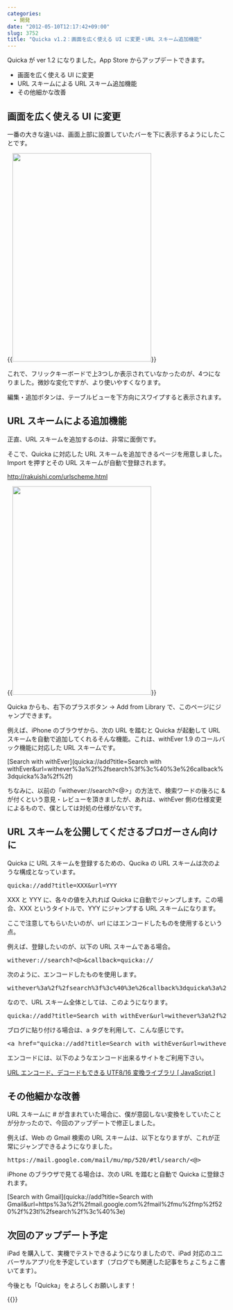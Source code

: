 ```yaml
---
categories:
  - 開発
date: "2012-05-10T12:17:42+09:00"
slug: 3752
title: "Quicka v1.2：画面を広く使える UI に変更・URL スキーム追加機能"
---
```


Quicka が ver 1.2 になりました。App Store からアップデートできます。

* 画面を広く使える UI に変更
* URL スキームによる URL スキーム追加機能
* その他細かな改善

## 画面を広く使える UI に変更

一番の大きな違いは、画面上部に設置していたバーを下に表示するようにしたことです。

{{<img alt="" src="/images/2012/05/3752_1.png" width="320" height="480">}}

これで、フリックキーボードで上3つしか表示されていなかったのが、4つになりました。微妙な変化ですが、より使いやすくなります。

編集・追加ボタンは、テーブルビューを下方向にスワイプすると表示されます。

## URL スキームによる追加機能

正直、URL スキームを追加するのは、非常に面倒です。

そこで、Quicka に対応した URL スキームを追加できるページを用意しました。Import を押すとその URL スキームが自動で登録されます。

http://rakuishi.com/urlscheme.html

{{<img alt="" src="/images/2012/05/3752_2.png" width="320" height="480">}}

Quicka からも、右下のプラスボタン → Add from Library で、このページにジャンプできます。

例えば、iPhone のブラウザから、次の URL を踏むと Quicka が起動して URL スキームを自動で追加してくれるそんな機能。これは、withEver 1.9 のコールバック機能に対応した URL スキームです。

[Search with withEver](quicka://add?title=Search with withEver&url=withever%3a%2f%2fsearch%3f%3c%40%3e%26callback%3dquicka%3a%2f%2f)

ちなみに、以前の「withever://search?<@>」の方法で、検索ワードの後ろに & が付くという意見・レビューを頂きましたが、あれは、withEver 側の仕様変更によるもので、僕としては対処の仕様がないです。

## URL スキームを公開してくださるブロガーさん向けに

Quicka に URL スキームを登録するための、Qucika の URL スキームは次のような構成となっています。

<pre>quicka://add?title=XXX&url=YYY</code></pre>

XXX と YYY に、各々の値を入れれば Quicka に自動でジャンプします。この場合、XXX というタイトルで、YYY にジャンプする URL スキームになります。

ここで注意してもらいたいのが、url にはエンコードしたものを使用するという点。

例えば、登録したいのが、以下の URL スキームである場合。

<pre>withever://search?<@>&callback=quicka://</code></pre>

次のように、エンコードしたものを使用します。

<pre>withever%3a%2f%2fsearch%3f%3c%40%3e%26callback%3dquicka%3a%2f%2f</code></pre>

なので、URL スキーム全体としては、このようになります。

<pre>
quicka://add?title=Search with withEver&url=withever%3a%2f%2fsearch%3f%3c%40%3e%26callback%3dquicka%3a%2f%2f</code></pre>

ブログに貼り付ける場合は、a タグを利用して、こんな感じです。

<pre>&lt;a href=&quot;quicka://add?title=Search with withEver&amp;url=withever%3a%2f%2fsearch%3f%3c%40%3e%26callback%3dquicka%3a%2f%2f&quot;&gt;Search with withEver&lt;/a&gt;</code></pre>

エンコードには、以下のようなエンコード出来るサイトをご利用下さい。

[URL エンコード、デコードもできる UTF8/16 変換ライブラリ [ JavaScript ]](http://user1.matsumoto.ne.jp/~goma/js/utf.html)

## その他細かな改善

URL スキームに # が含まれていた場合に、僕が意図しない変換をしていたことが分かったので、今回のアップデートで修正しました。

例えば、Web の Gmail 検索の URL スキームは、以下となりますが、これが正常にジャンプできるようになりました。

<pre>https://mail.google.com/mail/mu/mp/520/#tl/search/<@></code></pre>

iPhone のブラウザで見てる場合は、次の URL を踏むと自動で Quicka に登録されます。

[Search with Gmail](quicka://add?title=Search with Gmail&url=https%3a%2f%2fmail.google.com%2fmail%2fmu%2fmp%2f520%2f%23tl%2fsearch%2f%3c%40%3e)

## 次回のアップデート予定

iPad を購入して、実機でテストできるようになりましたので、iPad 対応のユニバーサルアプリ化を予定しています（ブログでも関連した記事をちょこちょこ書いてます）。

今後とも「Quicka」をよろしくお願いします！

{{<app id="511606108" title="Quicka 1.2（￥85）" src="http://a3.mzstatic.com/us/r1000/077/Purple/v4/b0/e4/d4/b0e4d451-a255-4321-966a-33ccf6d2ddf4/ibjG3fNt4Phm08ZnZUjx0g-temp-upload.cqnwvlfj.100x100-75.png">}}
